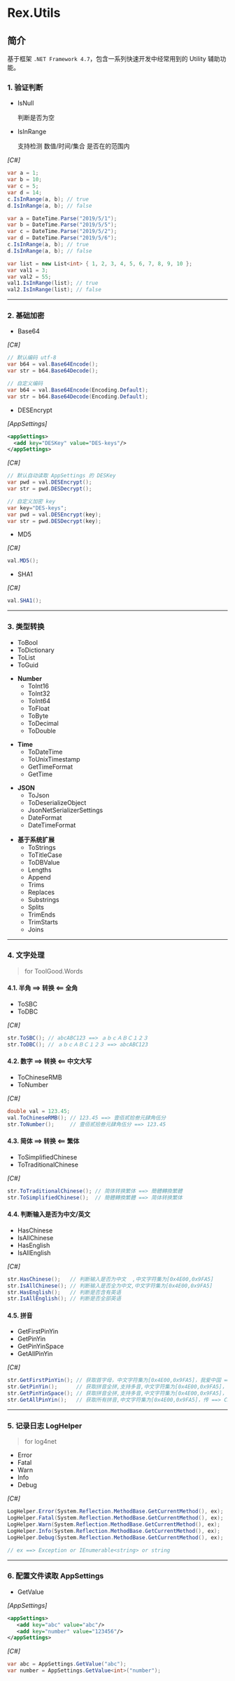 # Rex.Utils

## 简介
基于框架 `.NET Framework 4.7`，包含一系列快速开发中经常用到的 Utility 辅助功能。

### 1. 验证判断
- IsNull

  判断是否为空

- IsInRange

  支持检测 数值/时间/集合 是否在的范围内

*[C#]*

```csharp
var a = 1;
var b = 10;
var c = 5;
var d = 14;
c.IsInRange(a, b); // true
d.IsInRange(a, b); // false

var a = DateTime.Parse("2019/5/1");
var b = DateTime.Parse("2019/5/5");
var c = DateTime.Parse("2019/5/2");
var d = DateTime.Parse("2019/5/6");
c.IsInRange(a, b); // true
d.IsInRange(a, b); // false

var list = new List<int> { 1, 2, 3, 4, 5, 6, 7, 8, 9, 10 };
var val1 = 3;
var val2 = 55;
val1.IsInRange(list); // true
val2.IsInRange(list); // false
```

------------

### 2. 基础加密
- Base64

*[C#]*

```csharp
// 默认编码 utf-8
var b64 = val.Base64Encode();
var str = b64.Base64Decode();

// 自定义编码
var b64 = val.Base64Encode(Encoding.Default);
var str = b64.Base64Decode(Encoding.Default);
```

- DESEncrypt

*[AppSettings]*

```xml
<appSettings>
  <add key="DESKey" value="DES-keys"/>
</appSettings>
```

*[C#]*

```csharp
// 默认自动读取 AppSettings 的 DESKey
var pwd = val.DESEncrypt();
var str = pwd.DESDecrypt();

// 自定义加密 key
var key="DES-keys";
var pwd = val.DESEncrypt(key);
var str = pwd.DESDecrypt(key);
```

- MD5

*[C#]*

```csharp
val.MD5();
```

- SHA1

*[C#]*

```csharp
val.SHA1();
```

------------

### 3. 类型转换
- ToBool
- ToDictionary
- ToList
- ToGuid

* **Number**
  * ToInt16
  * ToInt32
  * ToInt64
  * ToFloat
  * ToByte
  * ToDecimal
  * ToDouble

- **Time**
  * ToDateTime
  * ToUnixTimestamp
  * GetTimeFormat
  * GetTime

* **JSON**
  * ToJson
  * ToDeserializeObject
  * JsonNetSerializerSettings
  * DateFormat
  * DateTimeFormat

- **基于系统扩展**
  * ToStrings
  * ToTitleCase
  * ToDBValue
  * Lengths
  * Append
  * Trims
  * Replaces
  * Substrings
  * Splits
  * TrimEnds
  * TrimStarts
  * Joins

------------

### 4. 文字处理
> for ToolGood.Words

#### 4.1. 半角 ==> 转换 <== 全角
- ToSBC
- ToDBC

*[C#]*

```csharp
str.ToSBC(); // abcABC123 ==> ａｂｃＡＢＣ１２３
str.ToDBC(); // ａｂｃＡＢＣ１２３ ==> abcABC123
```

#### 4.2. 数字 ==> 转换 <== 中文大写
- ToChineseRMB
- ToNumber

*[C#]*

```csharp
double val = 123.45;
val.ToChineseRMB(); // 123.45 ==> 壹佰贰拾叁元肆角伍分
str.ToNumber();     // 壹佰贰拾叁元肆角伍分 ==> 123.45
```

#### 4.3. 简体 ==> 转换 <== 繁体
- ToSimplifiedChinese
- ToTraditionalChinese

*[C#]*

```csharp
str.ToTraditionalChinese(); // 简体转换繁体 ==> 簡體轉換繁體
str.ToSimplifiedChinese();  // 簡體轉換繁體 ==> 简体转换繁体
```

#### 4.4. 判断输入是否为中文/英文
- HasChinese
- IsAllChinese
- HasEnglish
- IsAllEnglish

*[C#]*

```csharp
str.HasChinese();   // 判断输入是否为中文  ,中文字符集为[0x4E00,0x9FA5]
str.IsAllChinese(); // 判断输入是否全为中文,中文字符集为[0x4E00,0x9FA5]
str.HasEnglish();   // 判断是否含有英语
str.IsAllEnglish(); // 判断是否全部英语
```

#### 4.5. 拼音
- GetFirstPinYin
- GetPinYin
- GetPinYinSpace
- GetAllPinYin

*[C#]*

```csharp
str.GetFirstPinYin(); // 获取首字母，中文字符集为[0x4E00,0x9FA5]，我爱中国 ==> WAZG
str.GetPinYin();      // 获取拼音全拼,支持多音,中文字符集为[0x4E00,0x9FA5]，我爱中国 ==> WoAiZhongGuo
str.GetPinYinSpace(); // 获取拼音全拼,支持多音,中文字符集为[0x4E00,0x9FA5]，我爱中国 ==> Wo Ai Zhong Guo
str.GetAllPinYin();   // 获取所有拼音,中文字符集为[0x4E00,0x9FA5]，传 ==> Chuan, Zhuan
```

------------

### 5. 记录日志 LogHelper
> for log4net

- Error
- Fatal
- Warn
- Info
- Debug

*[C#]*

```csharp
LogHelper.Error(System.Reflection.MethodBase.GetCurrentMethod(), ex);
LogHelper.Fatal(System.Reflection.MethodBase.GetCurrentMethod(), ex);
LogHelper.Warn(System.Reflection.MethodBase.GetCurrentMethod(), ex);
LogHelper.Info(System.Reflection.MethodBase.GetCurrentMethod(), ex);
LogHelper.Debug(System.Reflection.MethodBase.GetCurrentMethod(), ex);

// ex ==> Exception or IEnumerable<string> or string
```

------------

### 6. 配置文件读取 AppSettings
- GetValue

*[AppSettings]*

```xml
<appSettings>
   <add key="abc" value="abc"/>
   <add key="number" value="123456"/>
</appSettings>
```

*[C#]*

```csharp
var abc = AppSettings.GetValue("abc");
var number = AppSettings.GetValue<int>("number");
```
